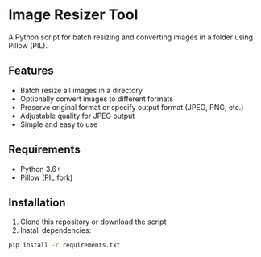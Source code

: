 # Image Resizer Tool

A Python script for batch resizing and converting images in a folder using Pillow (PIL).

## Features

- Batch resize all images in a directory
- Optionally convert images to different formats
- Preserve original format or specify output format (JPEG, PNG, etc.)
- Adjustable quality for JPEG output
- Simple and easy to use

## Requirements

- Python 3.6+
- Pillow (PIL fork)

## Installation

1. Clone this repository or download the script
2. Install dependencies:

```bash
pip install -r requirements.txt